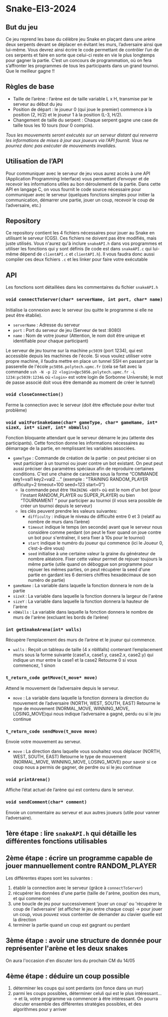 # Snake-EI3-2024

## But du jeu
Ce jeu reprend les base du célèbre jeu ​Snake ​en plaçant dans une arène deux serpents devant se déplacer en évitant les murs, l’adversaire ainsi que lui-même. Vous devrez ainsi écrire le code permettant de contrôler l’un de ces serpents et faire en sorte que celui-ci reste en vie le plus longtemps pour gagner la partie.
C’est un concours de programmation, où on fera s’affronter les programmes de tous les participants dans un grand tournoi. Que le meilleur gagne !!

## Règles de base
- Taille de l’arène : l’arène est de taille variable ​L x H​, transmise par le serveur au début du jeu
- Position de départ : le ​joueur 0 (qui joue le premier) commence à la position (2, H/2) et le ​joueur 1​ à la position ​(L-3, H/2)​.
- Changement de taille du serpent : Chaque serpent gagne une case de taille tous les 10 tours ​(tour 0 compris).

*Tous les mouvements seront exécutés sur un serveur distant qui renverra les informations de mises à jour aux joueurs via l’API fournit. Vous ne pourrez donc pas exécuter de mouvements invalides.*

## Utilisation de l’API
Pour communiquer avec le serveur de jeu vous aurez accès à une API (Application Programming Interface) vous permettant d’envoyer et de recevoir les informations utiles au bon déroulement de la partie.
Dans cette API en langage C, on vous fournit le code source nécessaire pour communiquer avec le serveur (quelques fonctions simples pour initier la communication, démarrer une partie, jouer un coup, recevoir le coup de l’adversaire, etc.)

## Repository
Ce repository contient les 4 fichiers nécessaires pour jouer au Snake en utilisant le serveur (CGS).
Ces fichiers ne doivent pas être modifiés, mais juste utilisés. Vous n'aurez qu'à inclure `snakeAPI.h` dans vos programmes et utiliser les fonctions qui y sont définis (le code est dans `snakeAPI.c` qui lui-même dépend de `clientAPI.c` et `clientAPI.h`). Il vous faudra donc aussi compiler ces deux fichiers `.c` et les linker pour faire votre exécutable

## API
Les fonctions sont détaillées dans les commentaires du fichier `snakeAPI.h`
### `void connectToServer(char* serverName, int port, char* name)`
Initialise la connexion avec le serveur (ou quitte le programme si elle ne peut être établie).
- `serverName` ​: Adresse du serveur 
- `port` ​: Port du serveur de jeu (Serveur de test : ​8080​)
- `name` ​: Nom de votre joueur (Attention, le nom doit être unique et identifiable pour chaque participant​)

Le serveur de jeu tourne sur la machine `pc5039` (port 1234), qui est accessible depuis les machines de l'école. Si vous voulez utiliser votre propre machine, il faudra mettre en place un tunnel SSH en passant par la passerelle de l'école `pc5056.polytech.upmc.fr` (cela se fait avec la commande `ssh -N -p 22 <login>@pc5056.polytech.upmc.fr -L 1234:pc5039:1234&` où `<login>` est votre login de Sorbonne Université; le mot de passe associé doit vous être demandé au moment de créer le tunnel)

### `void closeConnection()` 
Ferme la connection avec le serveur (doit être effectuée pour éviter tout problème)


### `void waitForSnakeGame(char* gameType, char* gameName, int* sizeX, int* sizeY, int* nbWalls)`
Fonction bloquante attendant que le serveur démarre le jeu (attente des participants). Cette fonction donne les informations nécessaires au démarrage de la partie, en remplissant les variables associées.
- `gameType` ​: Commande de création de la partie : on peut préciser si on veut participer à un tournoi ou jouer contre un bot existant. On peut peut aussi préciser des paramètres spéciaux afin de reproduire certaines conditions. C'est une chaine de caractère sous la forme “COMMANDE key1=val1 key2=val2 ...” (exemple : "TRAINING RANDOM_PLAYER difficulty=2 timeout=100 seed=123 start=0")
  - la commande peut être `TRAINING <BOT>` où <BOT> est le nom d'un bot (pour l'instant ​RANDOM_PLAYER ​ou SUPER_PLAYER​) ou bien “TOURNAMENT <xxxxx>“ pour participer au tournoi <xxxxx> (il vous sera possible de créer un tournoi depuis le serveur)
  - les clés peuvent prendre les valeurs suivantes:
    - `difficulty` : indique le niveau de difficulté entre 0 et 3 (relatif au nombre de murs dans l’arène)
    - `timeout` indique le temps (en seconde) avant que le serveur nous considère comme perdant (on peut le fixer quand on joue contre un bot pour s'entraîner,
il sera fixer à 10s pour le tournoi)
    - `start` indique le numéro du joueur qui commence (ici le Joueur 0, c’est-à-dire vous)
    - `seed` initialise à une certaine valeur la graine du générateur de nombre aléatoire. Fixer cette valeur permet de rejouer toujours la même partie (utile quand on déboggue son programme pour rejouer les mêmes parties, on peut récupérer la seed d'une partie en gardant les 6 derniers chiffres hexadécimaux de son numéro de partie)
- `gameName` ​: La variable dans laquelle la fonction donnera le nom de la partie
- `sizeX` ​: La variable dans laquelle la fonction donnera la largeur de l'arène
- `sizeY` ​: La variable dans laquelle la fonction donnera la hauteur de l'arène
- `nbWalls` ​: La variable dans laquelle la fonction donnera le nombre de murs de l'arène (excluant les bords de l’arène)

### `int getSnakeArena(int* walls)`
Récupère l’emplacement des murs de l’arène et le joueur qui commence.
- `walls` ​: Reçoit un tableau de taille (​4 x nbWalls​) contenant l’emplacement murs sous la forme suivante (case1.x, case1.y, case2.x, case2.y) qui indique un mur entre la case1 et la case2
Retourne 0 si vous commencez, 1 sinon

### `t_return_code getMove(t_move* move)`
Attend le mouvement de l’adversaire depuis le serveur.
- `move` ​: La variable dans laquelle la fonction donnera la direction du mouvement de l’adversaire (NORTH, WEST, SOUTH, EAST)
Retourne le type de mouvement (NORMAL_MOVE, WINNING_MOVE, LOSING_MOVE)​ qui nous indique l’adversaire a gagné, perdu ou si le jeu continue

### `t_return_code sendMove(t_move move)`
Envoie votre mouvement au serveur.
- `move` ​: La direction dans laquelle vous souhaitez vous déplacer (NORTH, WEST, SOUTH, EAST)
Retourne le type de mouvement (NORMAL_MOVE, WINNING_MOVE, LOSING_MOVE) pour savoir si ce coup nous a permis de gagner, de perdre ou si le jeu continue


### `void printArena()`
Affiche l’état actuel de l’arène qui est contenu dans le serveur.

### `void sendComment(char* comment)`
Envoie un commentaire au serveur et aux autres joueurs (utile pour vanner l’adversaire).




## 1ère étape : lire `snakeAPI.h` qui détaille les différentes fonctions utilisables

## 2ème étape : écrire un programme capable de jouer mannuellement contre RANDOM_PLAYER
Les différentes étapes sont les suivantes :
1. établir la connection avec le serveur (grâce à `connectToServer`)
2. récupérer les données d'une partie (taille de l'arène, position des murs, et qui commence)
3. une boucle de jeu pour successivement 'jouer un coup' ou 'récupérer le coup de l'adversaire' (et afficher le jeu entre chaque coup)
  -> pour jouer un coup, vous pouvez vous contenter de demander au clavier quelle est la direction
4. terminer la partie quand un coup est gagnant ou perdant

## 3ème étape : avoir une structure de donnée pour représenter l'arène et les deux snakes
On aura l'occasion d'en discuter lors du prochain CM du 14/05

## 4ème étape : déduire un coup possible
1. déterminer les coups qui sont perdants (on fonce dans un mur)
2. parmi les coups possibles, déterminer celuli qui est le plus intéressant...
  -> et là, votre programme va commencer à être intéressant. On pourra discuter ensemble des différentes stratégies possibles, et des algorithmes pour y arriver
